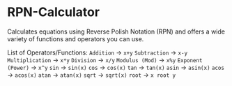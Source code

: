 # RPN-Calculator
Calculates equations using Reverse Polish Notation (RPN) and offers a wide variety of functions and operators you can use.

List of Operators/Functions:
`Addition` -> `x+y`
`Subtraction` -> `x-y`
`Multiplication` -> `x*y`
`Division` -> `x/y`
`Modulus (Mod)` -> `x%y`
`Exponent (Power)` -> `x^y`
`sin` -> `sin(x)`
`cos` -> `cos(x)`
`tan` -> `tan(x)`
`asin` -> `asin(x)`
`acos` -> `acos(x)`
`atan` -> `atan(x)`
`sqrt` -> `sqrt(x)`
`root` -> `x root y`
